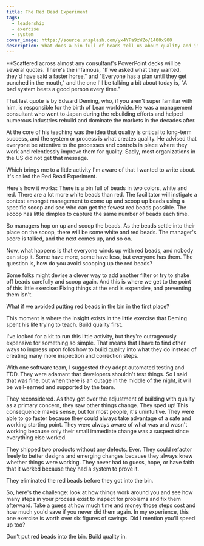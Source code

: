 ```yaml
---
title: The Red Bead Experiment
tags:
  - leadership
  - exercise
  - system
cover_image: https://source.unsplash.com/yx4YPa9zWZo/1400x900
description: What does a bin full of beads tell us about quality and improving systems? In this article I explain a bit about a small activity created by Deming that helps managers see the importance of building systems and processes that create quality instead of problems.
---
```

**Scattered across almost any consultant's PowerPoint decks will be several quotes. There's the infamous, "If we asked what they wanted, they'd have said a faster horse," and "Everyone has a plan until they get punched in the mouth," and the one I'll be talking a bit about today is, "A bad system beats a good person every time."

That last quote is by Edward Deming, who, if you aren't super familiar with him, is responsible for the birth of Lean worldwide. He was a management consultant who went to Japan during the rebuilding efforts and helped numerous industries rebuild and dominate the markets in the decades after.

At the core of his teaching was the idea that quality is critical to long-term success, and the system or process is what creates quality. He advised that everyone be attentive to the processes and controls in place where they work and relentlessly improve them for quality. Sadly, most organizations in the US did not get that message.

Which brings me to a little activity I'm aware of that I wanted to write about. It's called the Red Bead Experiment.

Here's how it works: There is a bin full of beads in two colors, white and red. There are a lot more white beads than red. The facilitator will instigate a contest amongst management to come up and scoop up beads using a specific scoop and see who can get the fewest red beads possible. The scoop has little dimples to capture the same number of beads each time.

So managers hop on up and scoop the beads. As the beads settle into their place on the scoop, there will be some white and red beads. The manager's score is tallied, and the next comes up, and so on.

Now, what happens is that everyone winds up with red beads, and nobody can stop it. Some have more, some have less, but everyone has them. The question is, how do you avoid scooping up the red beads?

Some folks might devise a clever way to add another filter or try to shake off beads carefully and scoop again. And this is where we get to the point of this little exercise: Fixing things at the end is expensive, and preventing them isn't.

What if we avoided putting red beads in the bin in the first place?

This moment is where the insight exists in the little exercise that Deming spent his life trying to teach. Build quality first.

I've looked for a kit to run this little activity, but they're outrageously expensive for something so simple. That means that I have to find other ways to impress upon folks how to build quality into what they do instead of creating many more inspection and correction steps.

With one software team, I suggested they adopt automated testing and TDD. They were adamant that developers shouldn't test things. So I said that was fine, but when there is an outage in the middle of the night, it will be well-earned and supported by the team.

They reconsidered. As they got over the adjustment of building with quality as a primary concern, they saw other things change. They sped up! This consequence makes sense, but for most people, it's unintuitive. They were able to go faster because they could always take advantage of a safe and working starting point. They were always aware of what was and wasn't working because only their small immediate change was a suspect since everything else worked.

They shipped two products without any defects. Ever. They could refactor freely to better designs and emerging changes because they always knew whether things were working. They never had to guess, hope, or have faith that it worked because they had a system to prove it.

They eliminated the red beads before they got into the bin.

So, here's the challenge: look at how things work around you and see how many steps in your process exist to inspect for problems and fix them afterward. Take a guess at how much time and money those steps cost and how much you'd save if you never did them again. In my experience, this one exercise is worth over six figures of savings. Did I mention you'll speed up too?

Don't put red beads into the bin. Build quality in.